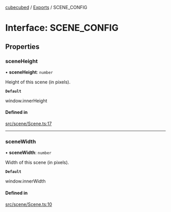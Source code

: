 [cubecubed](/reference/README.md) / [Exports](/reference/modules.md) / SCENE\_CONFIG

# Interface: SCENE\_CONFIG

## Properties

### sceneHeight

• **sceneHeight**: `number`

Height of this scene (in pixels).

**`Default`**

window.innerHeight

#### Defined in

[src/scene/Scene.ts:17](https://github.com/imaphatduc/cubecubed/blob/0fd2007/src/scene/Scene.ts#L17)

___

### sceneWidth

• **sceneWidth**: `number`

Width of this scene (in pixels).

**`Default`**

window.innerWidth

#### Defined in

[src/scene/Scene.ts:10](https://github.com/imaphatduc/cubecubed/blob/0fd2007/src/scene/Scene.ts#L10)
